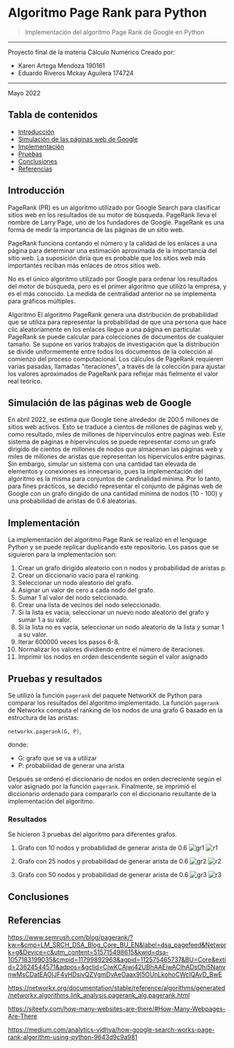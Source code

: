 # Algoritmo Page Rank para Python
> Implementación del algoritmo Page Rank de Google en Python
---
Proyecto final de la materia Cálculo Numérico
Creado por:
- Karen Artega Mendoza 190161
- Eduardo Riveros Mckay Aguilera 174724

---
Mayo 2022

## Tabla de contenidos
* [Introducción](#info)
* [Simulación de las páginas web de Google](#simula)
* [Implementación](#implem)
* [Pruebas](#pruebas)
* [Conclusiones](#conclusiones)
* [Referencias](#referencias)


## Introducción <a name="info"></a> 

PageRank (PR) es un algoritmo utilizado por Google Search para clasificar sitios web en los resultados de su motor de búsqueda. PageRank lleva el nombre de Larry Page, uno de los fundadores de Google. PageRank es una forma de medir la importancia de las páginas de un sitio web. 

PageRank funciona contando el número y la calidad de los enlaces a una página para determinar una estimación aproximada de la importancia del sitio web. La suposición diría que es probable que los sitios web más importantes reciban más enlaces de otros sitios web.

No es el único algoritmo utilizado por Google para ordenar los resultados del motor de búsqueda, pero es el primer algoritmo que utilizó la empresa, y es el más conocido.
La medida de centralidad anterior no se implementa para gráficos múltiples.

Algoritmo
El algoritmo PageRank genera una distribución de probabilidad que se utiliza para representar la probabilidad de que una persona que hace clic aleatoriamente en los enlaces llegue a una página en particular. PageRank se puede calcular para colecciones de documentos de cualquier tamaño. Se supone en varios trabajos de investigación que la distribución se divide uniformemente entre todos los documentos de la colección al comienzo del proceso computacional. Los cálculos de PageRank requieren varias pasadas, llamadas "iteraciones", a través de la colección para ajustar los valores aproximados de PageRank para reflejar más fielmente el valor real teórico.



## Simulación de las páginas web de Google <a name="simula"></a> 
En abril 2022, se estima que Google tiene alrededor de 200.5 millones de sitios web activos. Esto se traduce a cientos de millones de páginas web y, como resultado, miles de millones de hipervínculos entre paginas web. Este sistema de páginas e hipervínculos se puede representar como un grafo dirigido de cientos de millones de nodos que almacenan las páginas web y miles de millones de aristas que representan los hipervículos entre páginas. Sin embargo, simular un sistema con una cantidad tan elevada de elementos y conexiones es innecesario, pues la implementación del algoritmo es la misma para conjuntos de cardinalidad mínima. Por lo tanto, para fines prácticos, se decidió representar el conjunto de páginas web de Google con un grafo dirigido de una cantidad mínima de nodos (10 - 100) y una probabilidad de aristas de 0.6 aleatorias.

## Implementación <a name="implem"></a> 
La implementación del algoritmo Page Rank se realizó en el lenguage Python y se puede replicar duplicando este repositorio. 
Los pasos que se siguieron para la implementación son:
1. Crear un grafo dirigido aleatorio con n nodos y probabilidad de aristas p.
2. Crear un diccionario vacío para el ranking.
3. Seleccionar un nodo aleatorio del grafo.
4. Asignar un valor de cero a cada nodo del grafo.
5. Sumar 1 al valor del nodo selccionado.
6. Crear una lista de vecinos del nodo seleccionado.
7. Si la lista es vacía, seleccionar un nuevo nodo aleatorio del grafo y sumar 1 a su valor.
8. Si la lista no es vacía, seleccionar un nodo aleatorio de la lista y sumar 1 a su valor.
9. Iterar 600000 veces los pasos 6-8.
10. Normalizar los valores dividiendo entre el número de iteraciones.
11. Imprimir los nodos en orden descendente según el valor asignado

## Pruebas y resultados
Se utilizó la función `pagerank` del paquete NetworkX de Python para comparar los resultados del algoritmo implementado. La función `pagerank` de Networkx computa el ranking de los nodos de una grafo G basado en la estructura de las aristas:
  
  `networkx.pagerank(G, P)`,

donde:
- G: grafo que se va a utilizar
- P: probabilidad de generar una arista

Después se ordenó el diccionario de nodos en orden decreciente según el valor asignado por la función `pagerank`. Finalmente, se imprimió el diccionario ordenado para compararlo con el diccionario resultante de la implementación del algoritmo.  

### Resultados
  Se hicieron 3 pruebas del algoritmo para diferentes grafos.
  
  1. Grafo con 10 nodos y probabilidad de generar arista de 0.6
    ![gr1](https://user-images.githubusercontent.com/69361149/169181775-1aa9ada1-ca22-4678-bd1c-5ad0dfe5132d.png)
    ![r1](https://user-images.githubusercontent.com/69361149/169181855-92880b65-0212-4cab-9a00-b1e8dc9d03a0.png)

    
  2. Grafo con 25 nodos y probabilidad de generar arista de 0.6
    ![gr2](https://user-images.githubusercontent.com/69361149/169181887-d4e93219-c4d9-4978-a6e2-8d95d3ee35ce.png)
    ![r2](https://user-images.githubusercontent.com/69361149/169181924-1f52cd3f-2d99-4e8d-a9d8-13b7fea4f579.png)


  3. Grafo con 50 nodos y probabilidad de generar arista de 0.6
    ![gr3](https://user-images.githubusercontent.com/69361149/169181956-856355aa-83cf-48a5-b840-d3736886c6c2.png)
    ![r3](https://user-images.githubusercontent.com/69361149/169181995-14a80551-add0-4be0-bac9-ebcbd583b39e.png)


## Conclusiones


## Referencias 
https://www.semrush.com/blog/pagerank/?kw=&cmp=LM_SRCH_DSA_Blog_Core_BU_EN&label=dsa_pagefeed&Network=g&Device=c&utm_content=515715498615&kwid=dsa-1057183199035&cmpid=11799892963&agpid=112575465737&BU=Core&extid=23624544571&adpos=&gclid=CjwKCAjwj42UBhAAEiwACIhADsOhj5NanvnwMsCDatEAOIJF4yHDsivQZVgmDvAeOaax9I5OUnLkohoCWcIQAvD_BwE

https://networkx.org/documentation/stable/reference/algorithms/generated/networkx.algorithms.link_analysis.pagerank_alg.pagerank.html

https://siteefy.com/how-many-websites-are-there/#How-Many-Webpages-Are-There

https://medium.com/analytics-vidhya/how-google-search-works-page-rank-algorithm-using-python-9643d9c9a981
